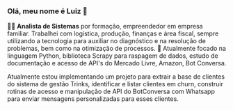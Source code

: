 ### Olá, meu nome é Luiz 👋

👨‍💼 **Analista de Sistemas** por formação, empreendedor em empresa familiar. Trabalhei com logística, produção, finanças e área fiscal, sempre utilizando a tecnologia para auxiliar no diagnóstico e na resolução de problemas, bem como na otimização de processos.
🚀 Atualmente focado na linguagem Python, 
  biblioteca Scrapy para raspagem de dados, 
  estudo de documentação e acesso de API's do Mercado Livre, Amazon, Bot Conversa.

  Atualmente estou implementando um projeto para extrair a base de clientes do sistema de gestão Trinks, identificar e listar clientes em churn, 
  construir rotinas de acesso e manipulação de API do BotConversa com Whatsapp para enviar mensagens personalizadas para esses clientes. 


